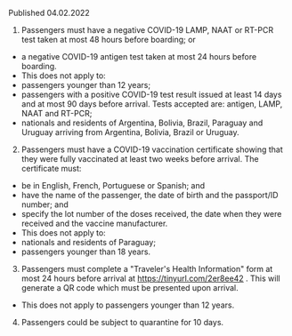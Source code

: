 Published 04.02.2022
1. Passengers must have a negative COVID-19 LAMP, NAAT or RT-PCR test taken at most 48 hours before boarding; or
- a negative COVID-19 antigen test taken at most 24 hours before boarding.
- This does not apply to:
- passengers younger than 12 years;
- passengers with a positive COVID-19 test result issued at least 14 days and at most 90 days before arrival. Tests accepted are: antigen, LAMP, NAAT and RT-PCR;
- nationals and residents of Argentina, Bolivia, Brazil, Paraguay and Uruguay arriving from Argentina, Bolivia, Brazil or Uruguay.
2. Passengers must have a COVID-19 vaccination certificate showing that they were fully vaccinated at least two weeks before arrival.
The certificate must:
- be in English, French, Portuguese or Spanish; and
- have the name of the passenger, the date of birth and the passport/ID number; and
- specify the lot number of the doses received, the date when they were received and the vaccine manufacturer.
- This does not apply to:
- nationals and residents of Paraguay;
- passengers younger than 18 years.
3. Passengers must complete a "Traveler's Health Information" form at most 24 hours before arrival at <a href="https://tinyurl.com/2er8ee42">https://tinyurl.com/2er8ee42</a> . This will generate a QR code which must be presented upon arrival.
- This does not apply to passengers younger than 12 years.
4. Passengers could be subject to quarantine for 10 days.